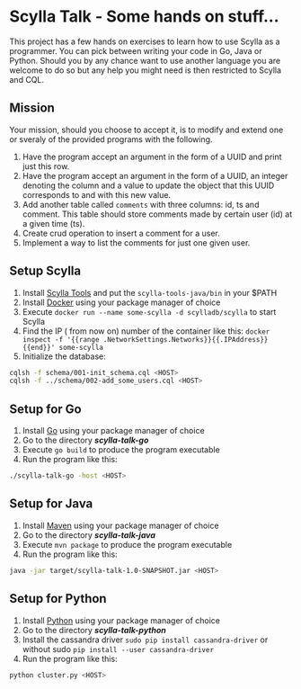 # Scylla Talk - Some hands on stuff...

This project has a few hands on exercises to learn how to use Scylla as a programmer.
You can pick between writing your code in Go, Java or Python.
Should you by any chance want to  use another language you are welcome to do so but any
help you might need is then restricted to Scylla and CQL.

## Mission

Your mission, should you choose to accept it, is to modify and extend one or sveraly of the
provided programs with the following.

1. Have the program accept an argument in the form of a UUID and print just this row.
2. Have the program accept an argument in the form of a UUID, an integer denoting the column and 
a value to update the object that this UUID corresponds to and with this new value.
3. Add another table called `comments` with three columns: id, ts and comment.
This table should store comments made by certain user (id) at a given time (ts).
4. Create crud operation to insert a comment for a user.
5. Implement a way to list the comments for just one given user.

## Setup Scylla

1. Install [Scylla Tools](https://github.com/scylladb/scylla-tools-java) and put the `scylla-tools-java/bin` in your $PATH
2. Install [Docker](https://www.docker.com/) using your package manager of choice
3. Execute `docker run --name some-scylla -d scylladb/scylla` to start Scylla
4. Find the IP (<HOST> from now on) number of the container like this: `docker inspect -f '{{range .NetworkSettings.Networks}}{{.IPAddress}}{{end}}' some-scylla`
5. Initialize the database:
```bash
cqlsh -f schema/001-init_schema.cql <HOST>
cqlsh -f ../schema/002-add_some_users.cql <HOST>
```

## Setup for Go

1. Install [Go](https://golang.org/) using your package manager of choice
2. Go to the directory ___scylla-talk-go___
3. Execute `go build` to produce the program executable
4. Run the program like this:

```bash
./scylla-talk-go -host <HOST>
```

## Setup for Java

1. Install [Maven](https://maven.apache.org/) using your package manager of choice
2. Go to the directory ___scylla-talk-java___
3. Execute `mvn package` to produce the program executable
4. Run the program like this:

```bash
java -jar target/scylla-talk-1.0-SNAPSHOT.jar <HOST>
```

## Setup for Python

1. Install [Python](https://www.python.org/) using your package manager of choice
2. Go to the directory ___scylla-talk-python___
3. Install the cassandra driver `sudo pip install cassandra-driver` or without sudo `pip install --user cassandra-driver`
4. Run the program like this:

```bash
python cluster.py <HOST>
```